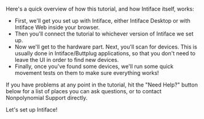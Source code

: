 Here's a quick overview of how this tutorial, and how Intiface itself, works:

- First, we'll get you set up with Intiface, either Intiface Desktop
  or with Intiface Web inside your browser.
- Then you'll connect the tutorial to whichever version of Intiface we
  set up.
- Now we'll get to the hardware part. Next, you'll scan for devices.
  This is usually done in Intiface/Buttplug applications, so that you
  don't need to leave the UI in order to find new devices.
- Finally, once you've found some devices, we'll run some quick
  movement tests on them to make sure everything works!
  
If you have problems at any point in the tutorial, hit the "Need
Help?" button below for a list of places you can ask questions, or to
contact Nonpolynomial Support directly.

<router-link to="choose-connection" class="router-link">Let's set up Intiface!</router-link>
